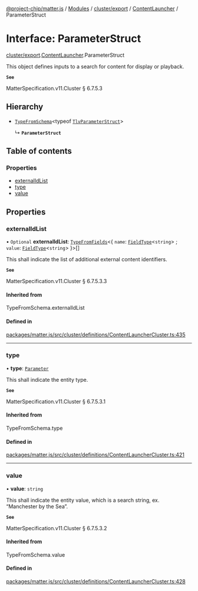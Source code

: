 [@project-chip/matter.js](../README.md) / [Modules](../modules.md) / [cluster/export](../modules/cluster_export.md) / [ContentLauncher](../modules/cluster_export.ContentLauncher.md) / ParameterStruct

# Interface: ParameterStruct

[cluster/export](../modules/cluster_export.md).[ContentLauncher](../modules/cluster_export.ContentLauncher.md).ParameterStruct

This object defines inputs to a search for content for display or playback.

**`See`**

MatterSpecification.v11.Cluster § 6.7.5.3

## Hierarchy

- [`TypeFromSchema`](../modules/tlv_export.md#typefromschema)\<typeof [`TlvParameterStruct`](../modules/cluster_export.ContentLauncher.md#tlvparameterstruct)\>

  ↳ **`ParameterStruct`**

## Table of contents

### Properties

- [externalIdList](cluster_export.ContentLauncher.ParameterStruct.md#externalidlist)
- [type](cluster_export.ContentLauncher.ParameterStruct.md#type)
- [value](cluster_export.ContentLauncher.ParameterStruct.md#value)

## Properties

### externalIdList

• `Optional` **externalIdList**: [`TypeFromFields`](../modules/tlv_export.md#typefromfields)\<\{ `name`: [`FieldType`](tlv_export.FieldType.md)\<`string`\> ; `value`: [`FieldType`](tlv_export.FieldType.md)\<`string`\>  }\>[]

This shall indicate the list of additional external content identifiers.

**`See`**

MatterSpecification.v11.Cluster § 6.7.5.3.3

#### Inherited from

TypeFromSchema.externalIdList

#### Defined in

[packages/matter.js/src/cluster/definitions/ContentLauncherCluster.ts:435](https://github.com/project-chip/matter.js/blob/904d0c9b952b91f28a21803759c5e5c66ee4d272/packages/matter.js/src/cluster/definitions/ContentLauncherCluster.ts#L435)

___

### type

• **type**: [`Parameter`](../enums/cluster_export.ContentLauncher.Parameter.md)

This shall indicate the entity type.

**`See`**

MatterSpecification.v11.Cluster § 6.7.5.3.1

#### Inherited from

TypeFromSchema.type

#### Defined in

[packages/matter.js/src/cluster/definitions/ContentLauncherCluster.ts:421](https://github.com/project-chip/matter.js/blob/904d0c9b952b91f28a21803759c5e5c66ee4d272/packages/matter.js/src/cluster/definitions/ContentLauncherCluster.ts#L421)

___

### value

• **value**: `string`

This shall indicate the entity value, which is a search string, ex. “Manchester by the Sea”.

**`See`**

MatterSpecification.v11.Cluster § 6.7.5.3.2

#### Inherited from

TypeFromSchema.value

#### Defined in

[packages/matter.js/src/cluster/definitions/ContentLauncherCluster.ts:428](https://github.com/project-chip/matter.js/blob/904d0c9b952b91f28a21803759c5e5c66ee4d272/packages/matter.js/src/cluster/definitions/ContentLauncherCluster.ts#L428)
